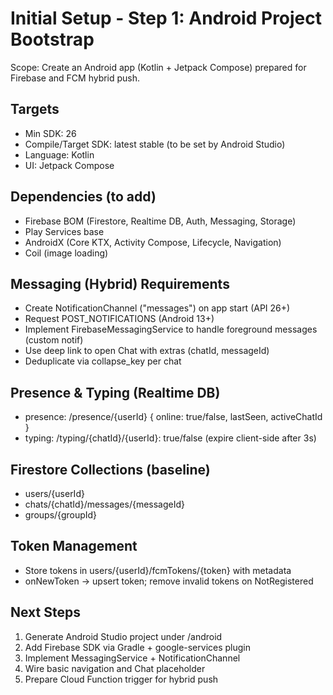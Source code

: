 # Initial Setup - Step 1: Android Project Bootstrap

Scope: Create an Android app (Kotlin + Jetpack Compose) prepared for Firebase and FCM hybrid push.

## Targets
- Min SDK: 26
- Compile/Target SDK: latest stable (to be set by Android Studio)
- Language: Kotlin
- UI: Jetpack Compose

## Dependencies (to add)
- Firebase BOM (Firestore, Realtime DB, Auth, Messaging, Storage)
- Play Services base
- AndroidX (Core KTX, Activity Compose, Lifecycle, Navigation)
- Coil (image loading)

## Messaging (Hybrid) Requirements
- Create NotificationChannel ("messages") on app start (API 26+)
- Request POST_NOTIFICATIONS (Android 13+)
- Implement FirebaseMessagingService to handle foreground messages (custom notif)
- Use deep link to open Chat with extras (chatId, messageId)
- Deduplicate via collapse_key per chat

## Presence & Typing (Realtime DB)
- presence: /presence/{userId} { online: true/false, lastSeen, activeChatId }
- typing: /typing/{chatId}/{userId}: true/false (expire client-side after 3s)

## Firestore Collections (baseline)
- users/{userId}
- chats/{chatId}/messages/{messageId}
- groups/{groupId}

## Token Management
- Store tokens in users/{userId}/fcmTokens/{token} with metadata
- onNewToken -> upsert token; remove invalid tokens on NotRegistered

## Next Steps
1. Generate Android Studio project under /android
2. Add Firebase SDK via Gradle + google-services plugin
3. Implement MessagingService + NotificationChannel
4. Wire basic navigation and Chat placeholder
5. Prepare Cloud Function trigger for hybrid push
